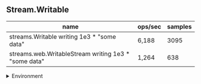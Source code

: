 ## Stream.Writable

|name|ops/sec|samples|
|-|-|-|
|streams.Writable writing 1e3 * "some data"|6,188|3095|
|streams.web.WritableStream writing 1e3 * "some data"|1,264|638|


<details>
<summary>Environment</summary>

* __Machine:__ linux x64 | 4 vCPUs | 7.6GB Mem
* __Run:__ Thu Oct 10 2024 17:45:41 GMT+0000 (Coordinated Universal Time)
</details>

<!--
{"environment":{"platform":"linux","arch":"x64","cpus":4,"totalMemory":7.597896575927734},"benchmarks":[{"name":"streams.Writable writing 1e3 * \"some data\"","opsSec":6188.558325829531,"samples":3095},{"name":"streams.web.WritableStream writing 1e3 * \"some data\"","opsSec":1264.2873687300134,"samples":638}]}-->

